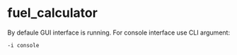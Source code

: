 # fuel_calculator
By defaule GUI interface is running.
For console interface use CLI argument:
```
-i console
```
